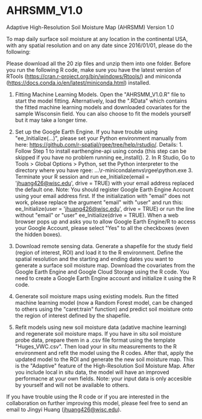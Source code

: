 # AHRSMM_V1.0
Adaptive High-Resolution Soil Moisture Map (AHRSMM) Version 1.0

To map daily surface soil moisture at any location in the continental USA, with any spatial resolution and on any date since 2016/01/01, please do the following:

Please download all the 20 zip files and unzip them into one folder. Before you run the following R code, make sure you have the latest version of RTools (https://cran.r-project.org/bin/windows/Rtools/) and miniconda (https://docs.conda.io/en/latest/miniconda.html) installed.

1) Fitting Machine Learning Models. 
Open the "AHRSMM_V1.0.R" file to start the model fitting. Alternatively, load the ".RData" which contains the fitted machine learning models and downloaded covariates for the sample Wisconsin field. You can also choose to fit the models yourself but it may take a longer time.

2) Set up the Google Earth Engine.
If you have trouble using "ee_Initialize(...)", please set your Python environment manually from here: https://github.com/r-spatial/rgee/tree/help/rstudio/. Details: 1. Follow Step 1 to install earthengine-api using conda (this step can be skipped if you have no problem running ee_install(). 2. In R Studio, Go to Tools > Global Options > Python, set the Python interpreter to the directory where you have rgee: ...\r-miniconda\envs\rgee\python.exe 3. Terminate your R session and run ee_Initialize(email = 'jhuang426@wisc.edu', drive = TRUE) with your email address replaced the default one. Note: You should register Google Earth Engine Account using your email address first. If the initialization with "email" does not work, please replace the argument "email" with "user" and run this: ee_Initialize(user = 'jhuang426@wisc.edu', drive = TRUE) or run the line without "email" or "user" ee_Initialize(drive = TRUE). When a web browser pops up and asks you to allow Google Earth Engine/R to access your Google Account, please select "Yes" to all the checkboxes (even the hidden boxes). 

3) Download remote sensing data. 
Generate a shapefile for the study field (region of interest, ROI) and load it to the R environment. Define the spatial resolution and the starting and ending dates you want to generate a surface soil moisture map.
Download the covariates from the Google Earth Engine and Google Cloud Storage using the R code. You need to create a Google Earth Engine account and initialize it using the R code.

4) Generate soil moisture maps using existing models.
Run the fitted machine learning model (now a Random Forest model, can be changed to others using the "caret:train" function) and predict soil moisture onto the region of interest defined by the shapefile.

5) Refit models using new soil moisture data (adative machine learning) and regenerate soil moisture maps.
If you have in situ soil moisture probe data, prepare them in a .csv file format using the template "Huges_VWC.csv". Then load your in situ measurements to the R environment and refit the model using the R codes. After that, apply the updated model to the ROI and generate the new soil moisture map. This is the "Adaptive" feature of the High-Resolution Soil Moisture Map. After you include local in situ data, the model will have an improved performacne at your own fields. Note: your input data is only accesible by yourself and will not be available to others.

If you have trouble using the R code or if you are interested in the collaboration on further improving this model, please feel free to send an email to Jingyi Huang (jhuang426@wisc.edu).


